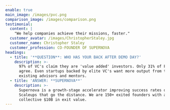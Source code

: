 ```yaml
---
enable: true
main_image: /images/pvc.png
comparison_image: /images/comparison.png
testimonial:
  content: |
    "We help companies achieve their missions, faster."
  customer_avatar: /images/ChristopherStaley.jpg
  customer_name: Christopher Staley
  customer_profession: CO-FOUNDER OF SUPERNOVA
headings:
  - title: '**QUESTION**: WHO HAS YOUR BACK AFTER DEMO DAY?'
    description: >-
      97% of VC's claim they are 'value added' investors. Only 31% of Founders
      agree. Even startups backed by elite VC's want more output from their
      existing advisors and mentors.
  - title: 'ANSWER: **SUPERNOVA**'
    description: >-
      Supernova is a growth-stage accelerator improving success rates of
      Scaleups that go the distance. We are 150+ exited founders with a
      collective $10B in exit value.
---
```


